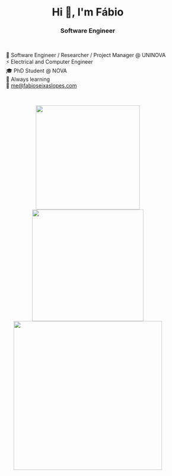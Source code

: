 <h1 align="center">Hi 👋, I'm Fábio</h1>
<h3 align="center">Software Engineer</h3>

<br>

&nbsp; &nbsp; &nbsp; &nbsp; 💼 Software Engineer / Researcher / Project Manager @ UNINOVA <br>
&nbsp; &nbsp; &nbsp; &nbsp; ⚡ Electrical and Computer Engineer <br>
&nbsp; &nbsp; &nbsp; &nbsp; 🎓 PhD Student @ NOVA <br>
&nbsp; &nbsp; &nbsp; &nbsp; 🌱 Always learning <br>
&nbsp; &nbsp; &nbsp; &nbsp; 💬 me@fabioseixaslopes.com

<br>

<p align="center">
  <img src="https://skillicons.dev/icons?i=java,androidstudio,python,javascript,html,css,git&perline=4" width=280 />
  <img src="https://stats-sigma-roan.vercel.app/api/top-langs/?username=fabioseixaslopes&show_icons=true&theme=transparent&layout=compact&hide_border=true&langs_count=10&exclude_repo=stats&hide_title=true" width=300/>
  <img src="https://stats-sigma-roan.vercel.app/api?username=fabioseixaslopes&show_icons=true&theme=transparent&hide=stars,prs,issues&rank_icon=github&hide_border=true&exclude_repo=stats&hide_title=true" width=400/>
</p>
